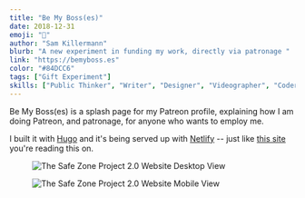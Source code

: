 ```yaml
---
title: "Be My Boss(es)"
date: 2018-12-31
emoji: "📝‍"
author: "Sam Killermann"
blurb: "A new experiment in funding my work, directly via patronage "
link: "https://bemyboss.es"
color: "#84DCC6"
tags: ["Gift Experiment"]
skills: ["Public Thinker", "Writer", "Designer", "Videographer", "Coder"]
---
```


Be My Boss(es) is a splash page for my Patreon profile, explaining how I am doing Patreon, and patronage, for anyone who wants to employ me.

I built it with [Hugo](https://gohugo.io) and it's being served up with [Netlify](http://netlify.com) -- just like [this site](https://www.samuelkillermann.com/work/samuel-killermann-curriculum-vitae/) you're reading this on.

<figure class="work--sample desktop"><img title="The Safe Zone Project 2.0 Website Desktop View" src="/img/work/2018-be-my-bosses-desktop.jpg" class="full-width"></figure>

<figure class="work--sample mobile"><img title="The Safe Zone Project 2.0 Website Mobile View"src="/img/work/2018-be-my-bosses-mobile.jpg" class="full-width"></figure>
